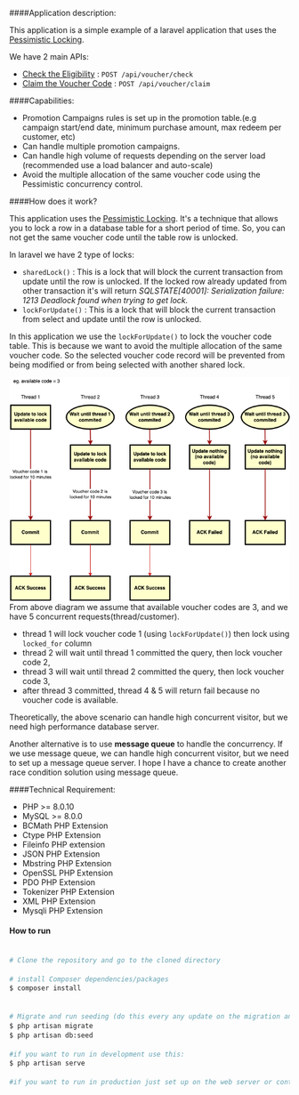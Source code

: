 ####Application description:

This application is a simple example of a laravel application that uses
the [Pessimistic Locking](https://laravel.com/docs/9.x/queries#pessimistic-locking).

We have 2 main APIs:

* [Check the Eligibility](API.md#checkTheElig) : `POST /api/voucher/check`
* [Claim the Voucher Code](API.md#checkTheElig) : `POST /api/voucher/claim`

####Capabilities:

* Promotion Campaigns rules is set up in the promotion table.(e.g campaign start/end date, minimum purchase amount, max redeem per customer,
  etc)
* Can handle multiple promotion campaigns.
* Can handle high volume of requests depending on the server load (recommended use a load balancer and auto-scale)
* Avoid the multiple allocation of the same voucher code using the Pessimistic concurrency control.

####How does it work?

This application uses the [Pessimistic Locking](https://laravel.com/docs/9.x/queries#pessimistic-locking).
It's a technique that allows you to lock a row in a database table for a short period of time. So, you can not get the same voucher code until the table row is unlocked.

In laravel we have 2 type of locks:
* `sharedLock()` : This is a lock that will block the current transaction from update until the row is unlocked. 
If the locked row already updated from other transaction it's will return  _SQLSTATE[40001]: Serialization failure: 1213 Deadlock found when trying to get lock._
* `lockForUpdate()` : This is a lock that will block the current transaction from select and update until the row is unlocked.

In this application we use the `lockForUpdate()` to lock the voucher code table. This is because we want to avoid the multiple allocation of the same voucher code.
So the selected voucher code record will be prevented from being modified or from being selected with another shared lock.

![image](docs/assets/pessimistic_lock.png)
From above diagram we assume that available voucher codes are 3, and we have 5 concurrent requests(thread/customer).
* thread 1 will lock voucher code 1 (using `lockForUpdate()`)  then lock using `locked_for` column
* thread 2 will wait until thread 1 committed the query, then lock voucher code 2, 
* thread 3 will wait until thread 2 committed the query, then lock voucher code 3, 
* after thread 3 committed, thread 4 & 5 will return fail because no voucher code is available.

Theoretically, the above scenario can handle high concurrent visitor, but we need high performance database server.

Another alternative is to use **message queue** to handle the concurrency. If we use message queue, we can handle high concurrent visitor, but we need to set up a message queue server.
I hope I have a chance to create another race condition solution using message queue.

####Technical Requirement:

- PHP >= 8.0.10
- MySQL >= 8.0.0
- BCMath PHP Extension
- Ctype PHP Extension
- Fileinfo PHP extension
- JSON PHP Extension
- Mbstring PHP Extension
- OpenSSL PHP Extension
- PDO PHP Extension
- Tokenizer PHP Extension
- XML PHP Extension
- Mysqli PHP Extension

#### How to run

```bash

# Clone the repository and go to the cloned directory

# install Composer dependencies/packages
$ composer install


# Migrate and run seeding (do this every any update on the migration and the seeder)
$ php artisan migrate
$ php artisan db:seed 

#if you want to run in development use this:
$ php artisan serve

#if you want to run in production just set up on the web server or container(docker)

```
